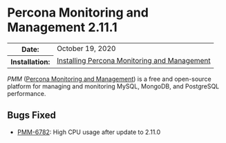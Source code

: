 # Percona Monitoring and Management 2.11.1

<table class="docutils field-list" frame="void" rules="none">
  <colgroup>
    <col class="field-name">
    <col class="field-body">
  </colgroup>
  <tbody valign="top">
    <tr class="field-odd field">
      <th class="field-name">Date:</th>
      <td class="field-body">October 19, 2020</td>
    </tr>
    <tr class="field-even field">
      <th class="field-name">Installation:</th>
      <td class="field-body">
        <a class="reference external" href="https://www.percona.com/doc/percona-monitoring-and-management/2.x/setting-up/">Installing Percona Monitoring and Management</a></td>
    </tr>
  </tbody>
</table>

*PMM* ([Percona Monitoring and Management](https://www.percona.com/doc/percona-monitoring-and-management/index.html))
is a free and open-source platform for managing and monitoring MySQL, MongoDB, and PostgreSQL
performance.

## Bugs Fixed

* [PMM-6782](https://jira.percona.com/browse/PMM-6782): High CPU usage after update to 2.11.0
